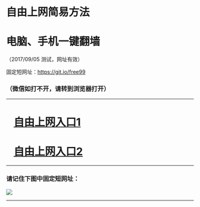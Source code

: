 ﻿# 自由上网简易方法

# 电脑、手机一键翻墙

（2017/09/05 测试，网址有效）

固定短网址：https://git.io/free99

### （微信如打不开，请转到浏览器打开）


***





# &nbsp;&nbsp; <a href="http://ft1044120571.fwq-tz1001.xyz/fwqtz01.html?t=09050017371 " target="_blank">自由上网入口1</a>
# &nbsp;&nbsp; <a href="http://ft2432332322.fwq-tz1002.xyz/fwqtz02.html?t=090500111870 " target="_blank">自由上网入口2</a>
***

### 请记住下图中固定短网址：

<img src="https://s3-us-west-2.amazonaws.com/fwq-1001/yjfq-20170905okok.png" /> 


***

